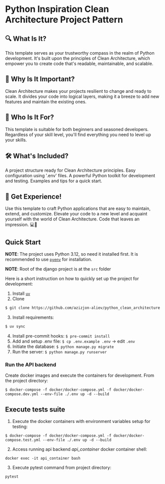 # Python Inspiration Clean Architecture Project Pattern

## 🔍 What Is It?
This template serves as your trustworthy compass in the realm of Python development. It's built upon the principles of Clean Architecture, which empower you to create code that's readable, maintainable, and scalable.

## 🚀 Why Is It Important?
Clean Architecture makes your projects resilient to change and ready to scale. It divides your code into logical layers, making it a breeze to add new features and maintain the existing ones.

## 💼 Who Is It For?
This template is suitable for both beginners and seasoned developers. Regardless of your skill level, you'll find everything you need to level up your skills.

## 🛠️ What's Included?
A project structure ready for Clean Architecture principles.
Easy configuration using '.env' files.
A powerful Python toolkit for development and testing.
Examples and tips for a quick start.

## 🌟 Get Experience!
Use this template to craft Python applications that are easy to maintain, extend, and customize. Elevate your code to a new level and acquaint yourself with the world of Clean Architecture. Code that leaves an impression. 💻🚀


## Quick Start

**NOTE**: The project uses Python 3.12, so need it installed first. It is recommended to use [`pyenv`](https://github.com/pyenv/pyenv) for installation.

**NOTE**: Root of the django project is at the `src` folder

Here is a short instruction on how to quickly set up the project for development:

1. Install [`uv`](https://docs.astral.sh/uv/getting-started/installation/)
2. Clone
```bash
$ git clone https://github.com/azizjon-aliev/python_clean_architecture.git
```

3. Install requirements:
```bash
$ uv sync
```

4. Install pre-commit hooks: `$ pre-commit install`
6. Add and setup .env file: `$ cp .env.example .env` -> edit `.env`
5. Initiate the database: `$ python manage.py migrate`
8. Run the server: `$ python manage.py runserver`

### Run the API backend

Create docker images and execute the containers for development. From the project directory:
```
$ docker-compose -f docker/docker-compose.yml -f docker/docker-compose.dev.yml --env-file ./.env up -d --build
```

## Execute tests suite

1. Execute the docker containers with environment variables setup for testing:
```
$ docker-compose -f docker/docker-compose.yml -f docker/docker-compose.test.yml --env-file ./.env up -d --build
```

2. Access running api backend _api_container_ docker container shell:
```
docker exec -it api_container bash
```
3. Execute pytest command from project directory:
```
pytest
```

[//]: # (These are reference links used in the body of this note and get stripped out when the markdown processor does its job.)

[django]: <https://www.djangoproject.com>
[djangorestframework]: <https://www.django-rest-framework.org>
[postgres]: <https://www.postgresql.org>
[cleanarchitecture]: <https://blog.cleancoder.com/uncle-bob/2012/08/13/the-clean-architecture.html>
[swagger]: <https://github.com/sdediego/django-clean-architecture/blob/main/docs/forex.yaml>
